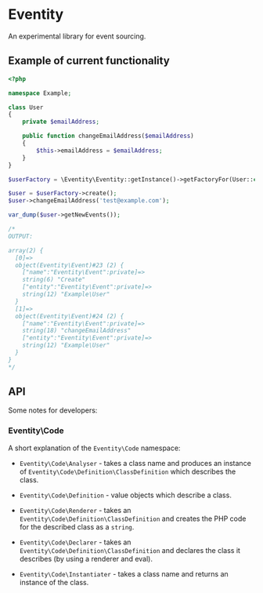 # Eventity

An experimental library for event sourcing.

## Example of current functionality

```php
<?php

namespace Example;

class User
{
    private $emailAddress;

    public function changeEmailAddress($emailAddress)
    {
        $this->emailAddress = $emailAddress;
    }
}

$userFactory = \Eventity\Eventity::getInstance()->getFactoryFor(User::class);

$user = $userFactory->create();
$user->changeEmailAddress('test@example.com');

var_dump($user->getNewEvents());

/*
OUTPUT:

array(2) {
  [0]=>
  object(Eventity\Event)#23 (2) {
    ["name":"Eventity\Event":private]=>
    string(6) "Create"
    ["entity":"Eventity\Event":private]=>
    string(12) "Example\User"
  }
  [1]=>
  object(Eventity\Event)#24 (2) {
    ["name":"Eventity\Event":private]=>
    string(18) "changeEmailAddress"
    ["entity":"Eventity\Event":private]=>
    string(12) "Example\User"
  }
}
*/
```

## API

Some notes for developers:

### Eventity\Code

A short explanation of the `Eventity\Code` namespace:

* `Eventity\Code\Analyser` - takes a class name and produces an instance of
  `Eventity\Code\Definition\ClassDefinition` which describes the class.

* `Eventity\Code\Definition` - value objects which describe a class.

* `Eventity\Code\Renderer` - takes an `Eventity\Code\Definition\ClassDefinition`
  and creates the PHP code for the described class as a `string`.

* `Eventity\Code\Declarer` - takes an `Eventity\Code\Definition\ClassDefinition`
  and declares the class it describes (by using a renderer and eval).

* `Eventity\Code\Instantiater` - takes a class name and returns an instance of
  the class.
